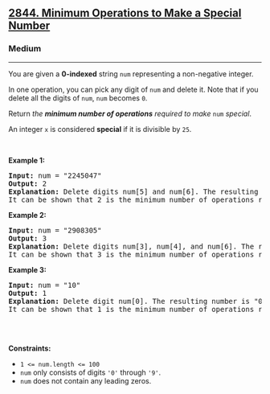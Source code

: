 <h2><a href="https://leetcode.com/problems/minimum-operations-to-make-a-special-number/">2844. Minimum Operations to Make a Special Number</a></h2><h3>Medium</h3><hr><div><p>You are given a <strong>0-indexed</strong> string <code>num</code> representing a non-negative integer.</p>

<p>In one operation, you can pick any digit of <code>num</code> and delete it. Note that if you delete all the digits of <code>num</code>, <code>num</code> becomes <code>0</code>.</p>

<p>Return <em>the <strong>minimum number of operations</strong> required to make</em> <code>num</code> <i>special</i>.</p>

<p>An integer <code>x</code> is considered <strong>special</strong> if it is divisible by <code>25</code>.</p>

<p>&nbsp;</p>
<p><strong class="example">Example 1:</strong></p>

<pre><strong>Input:</strong> num = "2245047"
<strong>Output:</strong> 2
<strong>Explanation:</strong> Delete digits num[5] and num[6]. The resulting number is "22450" which is special since it is divisible by 25.
It can be shown that 2 is the minimum number of operations required to get a special number.</pre>

<p><strong class="example">Example 2:</strong></p>

<pre><strong>Input:</strong> num = "2908305"
<strong>Output:</strong> 3
<strong>Explanation:</strong> Delete digits num[3], num[4], and num[6]. The resulting number is "2900" which is special since it is divisible by 25.
It can be shown that 3 is the minimum number of operations required to get a special number.</pre>

<p><strong class="example">Example 3:</strong></p>

<pre><strong>Input:</strong> num = "10"
<strong>Output:</strong> 1
<strong>Explanation:</strong> Delete digit num[0]. The resulting number is "0" which is special since it is divisible by 25.
It can be shown that 1 is the minimum number of operations required to get a special number.

</pre>

<p>&nbsp;</p>
<p><strong>Constraints:</strong></p>

<ul>
	<li><code>1 &lt;= num.length &lt;= 100</code></li>
	<li><code>num</code> only consists of digits <code>'0'</code> through <code>'9'</code>.</li>
	<li><code>num</code> does not contain any leading zeros.</li>
</ul>
</div>
